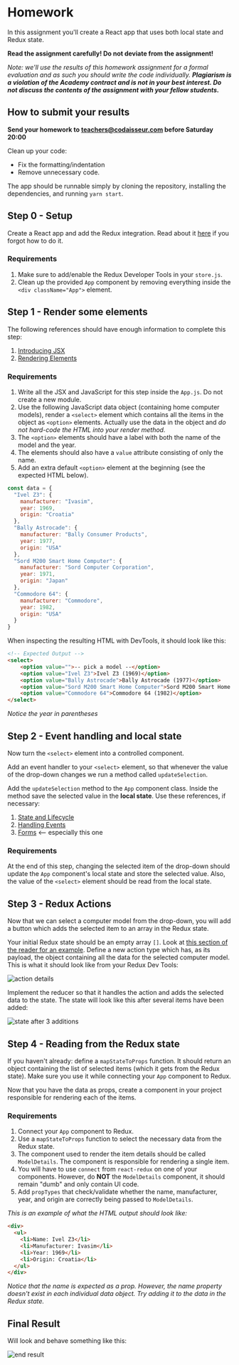 # Homework

In this assignment you'll create a React app that uses both local state and Redux state. 

**Read the assignment carefully! Do not deviate from the assignment!**

_Note: we'll use the results of this homework assignment for a formal evaluation and as such you should write the code individually. **Plagiarism is a violation of the Academy contract and is not in your best interest. Do not discuss the contents of the assignment with your fellow students.**_

## How to submit your results
**Send your homework to teachers@codaisseur.com before Saturday 20:00**

Clean up your code: 
- Fix the formatting/indentation
- Remove unnecessary code.

The app should be runnable simply by cloning the repository, installing the dependencies, and running `yarn start`.

## Step 0 - Setup

Create a React app and add the Redux integration. Read about it [here](https://readest.codaisseur.com/courses/intermediate-bootcamp/09-redux/03-react-redux/01-setup) if you forgot how to do it.

### Requirements

1. Make sure to add/enable the Redux Developer Tools in your `store.js`.
1. Clean up the provided `App` component by removing everything inside the `<div className="App">` element.

## Step 1 - Render some elements

The following references should have enough information to complete this step:
1. [Introducing JSX](https://reactjs.org/docs/introducing-jsx.html)
1. [Rendering Elements](https://reactjs.org/docs/rendering-elements.html)

### Requirements
1. Write all the JSX and JavaScript for this step inside the `App.js`. Do not create a new module.
1. Use the following JavaScript data object (containing home computer models), render a `<select>` element which contains all the items in the object as `<option>` elements. Actually use the data in the object and _do not hard-code the HTML into your render method._
1. The `<option>` elements should have a label with both the name of the model and the year. 
1. The elements should also have a `value` attribute consisting of only the name. 
1. Add an extra default `<option>` element at the beginning (see the expected HTML below).

```js
const data = {
  "Ivel Z3": {
    manufacturer: "Ivasim",
    year: 1969,
    origin: "Croatia"
  },
  "Bally Astrocade": {
    manufacturer: "Bally Consumer Products",
    year: 1977,
    origin: "USA"
  },
  "Sord M200 Smart Home Computer": {
    manufacturer: "Sord Computer Corporation",
    year: 1971,
    origin: "Japan"
  },
  "Commodore 64": {
    manufacturer: "Commodore",
    year: 1982,
    origin: "USA"
  }
}
```

When inspecting the resulting HTML with DevTools, it should look like this:

```HTML
<!-- Expected Output -->
<select>
    <option value="">-- pick a model --</option>
    <option value="Ivel Z3">Ivel Z3 (1969)</option>
    <option value="Bally Astrocade">Bally Astrocade (1977)</option>
    <option value="Sord M200 Smart Home Computer">Sord M200 Smart Home Computer (1971)</option>
    <option value="Commodore 64">Commodore 64 (1982)</option>
</select>
```

_Notice the year in parentheses_

## Step 2 - Event handling and local state

Now turn the `<select>` element into a controlled component.

Add an event handler to your `<select>` element, so that whenever the value of the drop-down changes we run a method called `updateSelection`.

Add the `updateSelection` method to the `App` component class. Inside the method save the selected value in the **local state**. Use these references, if necessary:

1. [State and Lifecycle](https://reactjs.org/docs/state-and-lifecycle.html)
1. [Handling Events](https://reactjs.org/docs/handling-events.html)
1. [Forms](https://reactjs.org/docs/forms.html) <-- especially this one

### Requirements

At the end of this step, changing the selected item of the drop-down should update the `App` component's local state and store the selected value. Also, the value of the `<select>` element should be read from the local state.

## Step 3 - Redux Actions

Now that we can select a computer model from the drop-down, you will add a button which adds the selected item to an array in the Redux state.

Your initial Redux state should be an empty array `[]`. Look at [this section of the reader for an example](https://readest.codaisseur.com/courses/intermediate-bootcamp/09-redux/02-redux/05-array-reducer). Define a new action type which has, as its payload, the object containing all the data for the selected computer model. This is what it should look like from your Redux Dev Tools:

![action details](https://cd.sseu.re/React_App_-_Google_Chrome_2018-06-20_11.14.58.png)

Implement the reducer so that it handles the action and adds the selected data to the state. The state will look like this after several items have been added:

![state after 3 additions](https://cd.sseu.re/React_App_-_Google_Chrome_2018-06-20_11.16.40.png)

## Step 4 - Reading from the Redux state

If you haven't already: define a `mapStateToProps` function. It should return an object containing the list of selected items (which it gets from the Redux state). Make sure you use it while connecting your `App` component to Redux.

Now that you have the data as props, create a component in your project responsible for rendering each of the items.

### Requirements
1. Connect your `App` component to Redux.
1. Use a `mapStateToProps` function to select the necessary data from the Redux state.
1. The component used to render the item details should be called `ModelDetails`. The component is responsible for rendering a single item.
1. You will have to use `connect` from `react-redux` on one of your components. However, do **NOT** the `ModelDetails` component, it should remain "dumb" and only contain UI code.
1. Add `propTypes` that check/validate whether the name, manufacturer, year, and origin are correctly being passed to `ModelDetails`.

_This is an example of what the HTML output should look like:_

```html
<div>
  <ul>
    <li>Name: Ivel Z3</li>
    <li>Manufacturer: Ivasim</li>
    <li>Year: 1969</li>
    <li>Origin: Croatia</li>
  </ul>
</div>
```

_Notice that the name is expected as a prop. However, the name property doesn't exist in each individual data object. Try adding it to the data in the Redux state._


## Final Result

Will look and behave something like this:

![end result](https://cd.sseu.re/extra-assignment2.gif)